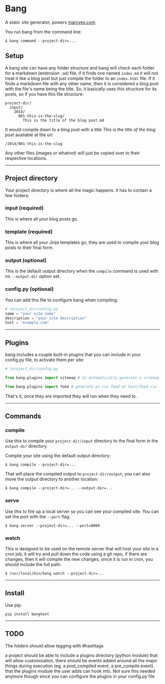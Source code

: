 # Bang

A static site generator, powers [marcyes.com](http://marcyes.com)

You run bang from the command line:

    $ bang command --project-dir=...


## Setup

A bang site can have any folder structure and bang will check each folder for a markdown (extension `.md`) file, if it finds one named `index.md` it will not treat it like a blog post but just compile the folder to an `index.html` file. If it finds a markdown file with any other name, then it is considered a blog post with the file's name being the title. So, it basically uses this structure for its posts, so if you have this file structure:

    project-dir/
      input/
        2014/
          001-this-is-the-slug/
            This is the title of the blog post.md

It would compile down to a blog post with a title *This is the title of the blog post* available at the uri:

    /2014/001-this-is-the-slug

Any other files (images or whatnot) will just be copied over to their respective locations.

-------------------------------------------------------------------------------

## Project directory

Your project directory is where all the magic happens. It has to contain a few folders:

### input (required)

This is where all your blog posts go.

### template (required)

This is where all your Jinja templates go, they are used to compile your blog posts to their final form.

### output (optional)

This is the default output directory when the `compile` command is used with no `--output-dir` option set.

### config.py (optional)

You can add this file to configure bang when compiling:

```python
# /project_dir/config.py
name = "your site name"
description = "your site description"
host = "example.com"
```

-------------------------------------------------------------------------------

## Plugins

bang includes a couple built-in plugins that you can include in your config.py file, to activate them per site:

```python
# /project_dir/config.py

from bang.plugins import sitemap # to automatically generate a sitemap.xml file

from bang.plugins import feed # generate an rss feed at host/feed.rss for the last 10 posts
```

That's it, once they are imported they will run when they need to.

-------------------------------------------------------------------------------

## Commands

### compile

Use this to compile your `project-dir/input` directory to the final form in the `output-dir` directory.

Compile your site using the default output directory:

    $ bang compile --project-dir=...

That will place the compiled output to `project-dir/output`, you can also move the output directory to another location:

    $ bang compile --project-dir=... --output-dir=...

### serve

Use this to fire up a local server so you can see your compiled site. You can set the port with the `--port` flag.

    $ bang server --project-dir=... --port=8000

### watch

This is designed to be used on the remote server that will host your site in a cron job, it will try and pull down the code using a git repo, if there are changes, then it will compile the new changes, since it is run in cron, you should include the full path:

    $ /usr/local/bin/bang watch --project-dir=...

-------------------------------------------------------------------------------

## Install

Use pip:

    pip install bangtext


-------------------------------------------------------------------------------

## TODO

The folders should allow tagging with #hashtags

a project should be able to include a plugins directory (python module) that will allow customization, there should be events added around all the major things during execution (eg, a post_compiled event, a pre_compile event) that the plugins module the user adds can hook into. Not sure this needed anymore though since you can configure the plugins in your config.py file

